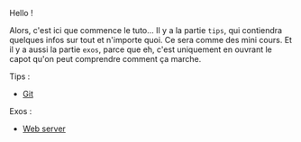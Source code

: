 Hello !

Alors, c'est ici que commence le tuto... Il y a la partie `tips`, qui
contiendra quelques infos sur tout et n'importe quoi. Ce sera comme des mini
cours. Et il y a aussi la partie `exos`, parce que eh, c'est uniquement en
ouvrant le capot qu'on peut comprendre comment ça marche.

Tips :

- [Git](/tips/git.md)

Exos :

- [Web server](/web-server/README.md)
